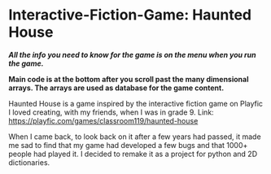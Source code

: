 # Interactive-Fiction-Game: Haunted House

***All the info you need to know for the game is on the menu when you run the game.***

  **Main code is at the bottom after you scroll past the many dimensional arrays.
  The arrays are used as database for the game content.**

Haunted House is a game inspired by the interactive fiction game on Playfic I loved creating, with my friends, when I was in grade 9.
Link: https://playfic.com/games/classroom119/haunted-house

When I came back, to look back on it after a few years had passed, it made me sad to find that my game had developed a few bugs and that 1000+ people had played it. 
I decided to remake it as a project for python and 2D dictionaries.

